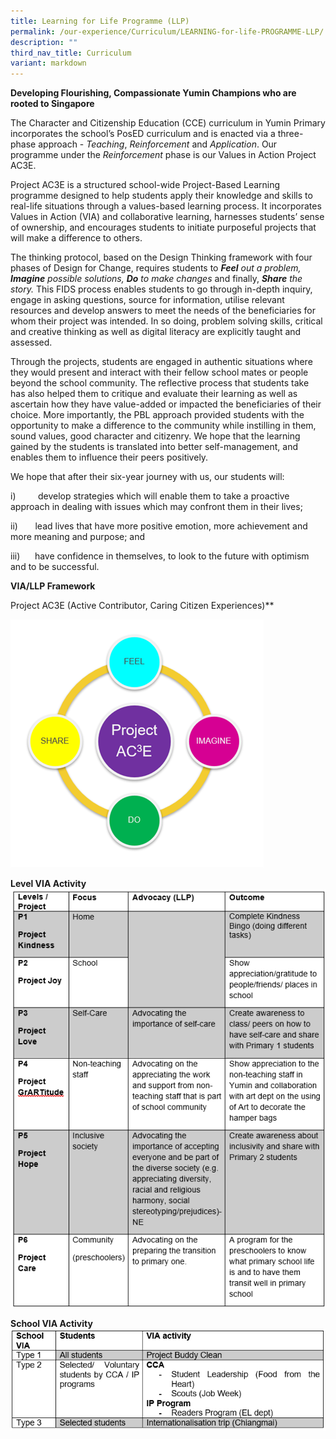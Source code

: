 ```yaml
---
title: Learning for Life Programme (LLP)
permalink: /our-experience/Curriculum/LEARNING-for-life-PROGRAMME-LLP/
description: ""
third_nav_title: Curriculum
variant: markdown
---
```

**Developing Flourishing, Compassionate Yumin Champions who are rooted to Singapore**

The Character and Citizenship Education (CCE) curriculum in Yumin Primary incorporates the school’s PosED curriculum and is enacted via a three-phase approach - _Teaching_, _Reinforcement_ and _Application_. Our programme under the _Reinforcement_ phase is our Values in Action Project AC3E.

Project AC3E is a structured school-wide Project-Based Learning programme designed to help students apply their knowledge and skills to real-life situations through a values-based learning process. It incorporates Values in Action (VIA) and collaborative learning, harnesses students’ sense of ownership, and encourages students to initiate purposeful projects that will make a difference to others.

The thinking protocol, based on the Design Thinking framework with four phases of Design for Change, requires students to **_Feel_** _out a problem, **Imagine** possible solutions, **Do** to make changes_ and finally, **_Share_** _the story._ This FIDS process enables students to go through in-depth inquiry, engage in asking questions, source for information, utilise relevant resources and develop answers to meet the needs of the beneficiaries for whom their project was intended. In so doing, problem solving skills, critical and creative thinking as well as digital literacy are explicitly taught and assessed.

Through the projects, students are engaged in authentic situations where they would present and interact with their fellow school mates or people beyond the school community. The reflective process that students take has also helped them to critique and evaluate their learning as well as ascertain how they have value-added or impacted the beneficiaries of their choice. More importantly, the PBL approach provided students with the opportunity to make a difference to the community while instilling in them, sound values, good character and citizenry. We hope that the learning gained by the students is translated into better self-management, and enables them to influence their peers positively.

We hope that after their six-year journey with us, our students will:

i)         develop strategies which will enable them to take a proactive approach in dealing with issues which may confront them in their lives;

ii)       lead lives that have more positive emotion, more achievement and more meaning and purpose; and

iii)      have confidence in themselves, to look to the future with optimism and to be successful.

**VIA/LLP Framework**

Project AC3E (Active Contributor, Caring Citizen Experiences)**

  ![](/images/LLP12024.png)

**Level VIA Activity**
![](/images/LLP22024.png)


**School VIA Activity**
![](/images/LLP32024.png)